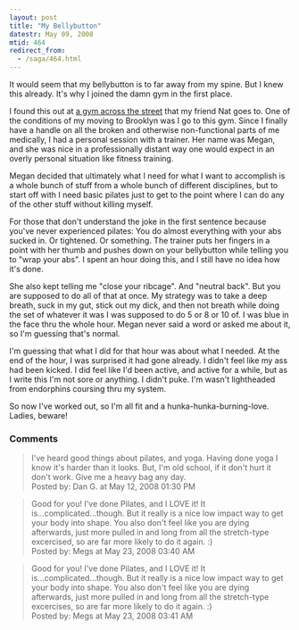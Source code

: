 ```yaml
---
layout: post
title: "My Bellybutton"
datestr: May 09, 2008
mtid: 464
redirect_from:
  - /saga/464.html
---
```


It would seem that my bellybutton is to far away from my spine.  But I knew this already.  It's why I joined the damn gym in the first place.

I found this out at <a href="http://www.fitnessgurunyc.com" title="Fitness Guru">a gym across the street</a> that my friend Nat goes to.  One of the conditions of my moving to Brooklyn was I go to this gym.  Since I finally have a handle on all the broken and otherwise non-functional parts of me medically, I had a personal session with a trainer.  Her name was Megan, and she was nice in a professionally distant way one would expect in an overly personal situation like fitness training.

Megan decided that ultimately what I need for what I want to accomplish is a whole bunch of stuff from a whole bunch of different disciplines, but to start off with I need basic pilates just to get to the point where I can do any of the other stuff without killing myself.

For those that don't understand the joke in the first sentence because you've never experienced pilates: You do almost everything with your abs sucked in.  Or tightened.  Or something.  The trainer puts her fingers in a point with her thumb and pushes down on your bellybutton while telling you to "wrap your abs".  I spent an hour doing this, and I still have no idea how it's done.

She also kept telling me "close your ribcage".  And "neutral back".  But you are supposed to do all of that at once.  My strategy was to take a deep breath, suck in my gut, stick out my dick, and then not breath while doing the set of whatever it was I was supposed to do 5 or 8 or 10 of.  I was blue in the face thru the whole hour.  Megan never said a word or asked me about it, so I'm guessing that's normal.

I'm guessing that what I did for that hour was about what I needed.  At the end of the hour, I was surprised it had gone already.  I didn't feel like my ass had been kicked.  I did feel like I'd been active, and active for a while, but as I write this I'm not sore or anything.  I didn't puke.  I'm wasn't lightheaded from endorphins coursing thru my system.

So now I've worked out, so I'm all fit and a hunka-hunka-burning-love.  Ladies, beware!

### Comments

<blockquote>
I've heard good things about pilates, and yoga. Having done yoga I know it's harder than it looks. But, I'm old school, if it don't hurt it don't work. Give me a heavy bag any day.
<div class="post-meta">Posted by: Dan G. at May 12, 2008 01:30 PM</div> </blockquote>
<blockquote>
Good for you! I've done Pilates, and I LOVE it! It is...complicated...though. But it really is a nice low impact way to get your body into shape. You also don't feel like you are dying afterwards, just more pulled in and long from all the stretch-type excercised, so are far more likely to do it again. :)
<div class="post-meta">Posted by: Megs at May 23, 2008 03:40 AM</div> </blockquote>
<blockquote>
Good for you! I've done Pilates, and I LOVE it! It is...complicated...though. But it really is a nice low impact way to get your body into shape. You also don't feel like you are dying afterwards, just more pulled in and long from all the stretch-type excercises, so are far more likely to do it again. :)
<div class="post-meta">Posted by: Megs at May 23, 2008 03:41 AM</div> </blockquote>

